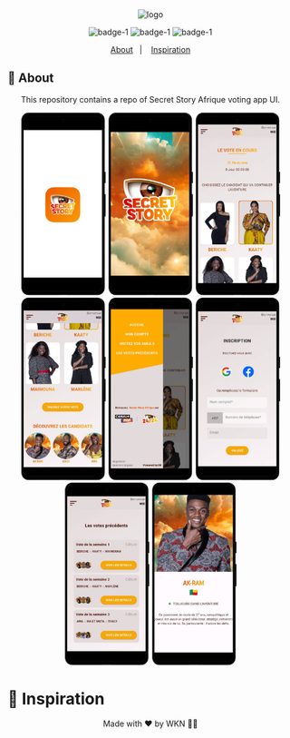 
<div  align='center'>
 <image src='./Secret_Story_Afrique_Logo.png' alt='logo'  align='center' width="250px"/>

![badge-1](https://img.shields.io/badge/Dart-Flutter-blue)
![badge-1](https://img.shields.io/badge/Languages-+2-yellow)
![badge-1](https://img.shields.io/badge/Version-1.0.0-blue?logo=github&style=social)

</div>

<p align="center">
  <a href="#page_with_curl-about">About</a>&nbsp;&nbsp;&nbsp;|&nbsp;&nbsp;&nbsp;
  <a href="#thought_balloon-inspiration">Inspiration</a>
</p>

## :page_with_curl: About
<p align='center'> This repository contains a repo of Secret Story Afrique voting app UI.</p>

<div  align='center'>
<img src="1.png" width="150" />
<img src="2.png" width="150" />
<img src="3.png" width="150" />
<img src="4.png" width="150" />
<img src="5.png" width="150" />
<img src="6.png" width="150" />
<img src="7.png" width="150" />
<img src="8.png" width="150" />
      </div>

# :thought_balloon: Inspiration

<p align='center'> Made with ❤️ by WKN 👋🏻 </p>





